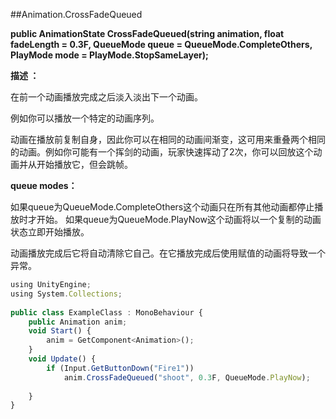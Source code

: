 ##Animation.CrossFadeQueued

**public AnimationState CrossFadeQueued(string animation, float fadeLength = 0.3F, QueueMode queue = QueueMode.CompleteOthers, PlayMode mode = PlayMode.StopSameLayer);**

**描述 ：**

在前一个动画播放完成之后淡入淡出下一个动画。

例如你可以播放一个特定的动画序列。

动画在播放前复制自身，因此你可以在相同的动画间渐变，这可用来重叠两个相同的动画。例如你可能有一个挥剑的动画，玩家快速挥动了2次，你可以回放这个动画并从开始播放它，但会跳帧。


**queue modes：** 

如果queue为QueueMode.CompleteOthers这个动画只在所有其他动画都停止播放时才开始。
如果queue为QueueMode.PlayNow这个动画将以一个复制的动画状态立即开始播放。

动画播放完成后它将自动清除它自己。在它播放完成后使用赋值的动画将导致一个异常。

```javascript
using UnityEngine;
using System.Collections;
 
public class ExampleClass : MonoBehaviour {
    public Animation anim;
    void Start() {
        anim = GetComponent<Animation>();
    }
    void Update() {
        if (Input.GetButtonDown("Fire1"))
            anim.CrossFadeQueued("shoot", 0.3F, QueueMode.PlayNow);
 
    }
}
```